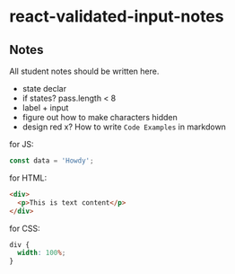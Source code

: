 # react-validated-input-notes

## Notes

All student notes should be written here.

- state declar
- if states? pass.length < 8
- label + input
- figure out how to make characters hidden
- design red x?
  How to write `Code Examples` in markdown

for JS:

```javascript
const data = 'Howdy';
```

for HTML:

```html
<div>
  <p>This is text content</p>
</div>
```

for CSS:

```css
div {
  width: 100%;
}
```
